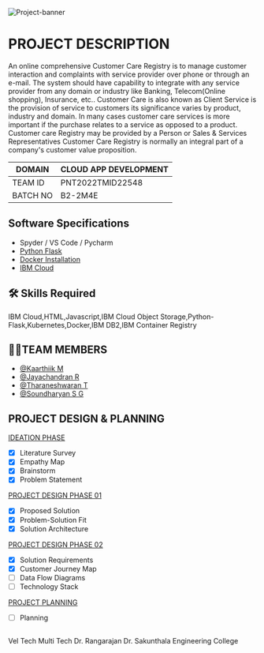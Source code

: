![Project-banner](https://user-images.githubusercontent.com/91838287/197243601-4850b7aa-dd21-4f4e-be34-233c17edf5de.jpg)


# PROJECT DESCRIPTION

An online comprehensive Customer Care Registry is to manage customer interaction and complaints with service provider over phone or through an e-mail. The system should have capability to integrate with any service provider from any domain or industry like Banking, Telecom(Online shopping), Insurance, etc.. Customer Care is also known as Client Service is the provision of service to customers its significance varies by product, industry and domain. In many cases customer care services is more important if the purchase relates to a service as opposed to a product. Customer care Registry may be provided by a Person or Sales & Services Representatives Customer Care Registry is normally an integral part of a company's customer value proposition.

| DOMAIN             | CLOUD APP DEVELOPMENT                                                                |
| ----------------- | ------------------------------------------------------------------ |
| TEAM ID | PNT2022TMID22548 |
| BATCH NO | B2-2M4E |


 
## Software Specifications

 - Spyder / VS Code / Pycharm
 - [Python Flask](https://flask.palletsprojects.com/en/2.2.x/)
 - [Docker Installation](https://docs.docker.com/engine/install/)
 - [IBM Cloud](https://cloud.ibm.com/login)


## 🛠 Skills Required
IBM Cloud,HTML,Javascript,IBM Cloud Object Storage,Python-Flask,Kubernetes,Docker,IBM DB2,IBM Container Registry


## 👨‍💻TEAM MEMBERS

- [@Kaarthiik M](https://github.com/IBM-EPBL/IBM-Project-20927-1659767041/tree/main/Assignments/Kaarthiik%20M%20(Team%20Lead))
- [@Jayachandran R](https://github.com/IBM-EPBL/IBM-Project-20927-1659767041/tree/main/Assignments/Jayachandran%20R)
- [@Tharaneshwaran T](https://github.com/IBM-EPBL/IBM-Project-20927-1659767041/tree/main/Assignments/Tharaneshwaran%20T)
- [@Soundharyan S G](https://github.com/IBM-EPBL/IBM-Project-20927-1659767041/tree/main/Assignments/Soundharyan%20S%20G)


## PROJECT DESIGN & PLANNING
 [IDEATION PHASE](https://github.com/IBM-EPBL/IBM-Project-20927-1659767041/tree/main/Project%20Design%26Planing/Ideation%20phase)
- [x]   Literature Survey
- [x]   Empathy Map
- [x]   Brainstorm
- [x]   Problem Statement

 [PROJECT DESIGN PHASE 01](https://github.com/IBM-EPBL/IBM-Project-20927-1659767041/tree/main/Project%20Design%26Planing/Design_Phase_01)
- [x]   Proposed Solution
- [x]   Problem-Solution Fit
- [x]   Solution Architecture

[PROJECT DESIGN PHASE 02](https://github.com/IBM-EPBL/IBM-Project-20927-1659767041/tree/main/Project%20Design%26Planing/Design_Phase_02)
- [x]   Solution Requirements
- [x]   Customer Journey Map
- [ ]   Data Flow Diagrams
- [ ]   Technology Stack

[PROJECT PLANNING]()
- [ ]   Planning

## 
Vel Tech Multi Tech Dr. Rangarajan Dr. Sakunthala Engineering College
## 
 
